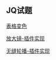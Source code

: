 ## JQ试题

[表格变色]()

[放大镜-插件实现](https://zhiqiang404.github.io/jQuery-test/%E6%94%BE%E5%A4%A7%E9%95%9C-%E5%85%AC%E5%BC%8F%E6%94%B9%E8%89%AF/)

[无缝轮播-插件实现](https://zhiqiang404.github.io/jQuery-test/jQ-%E6%8F%92%E4%BB%B6-%E6%97%A0%E7%BC%9D%E8%BD%AE%E6%92%AD-%E7%BB%88%E7%BB%93%E7%89%88/)